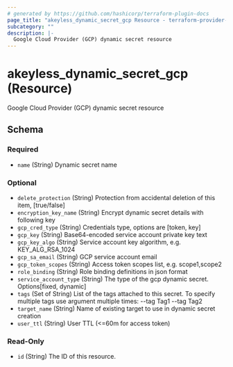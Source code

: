 ```yaml
---
# generated by https://github.com/hashicorp/terraform-plugin-docs
page_title: "akeyless_dynamic_secret_gcp Resource - terraform-provider-akeyless"
subcategory: ""
description: |-
  Google Cloud Provider (GCP) dynamic secret resource
---
```


# akeyless_dynamic_secret_gcp (Resource)

Google Cloud Provider (GCP) dynamic secret resource



<!-- schema generated by tfplugindocs -->
## Schema

### Required

- `name` (String) Dynamic secret name

### Optional

- `delete_protection` (String) Protection from accidental deletion of this item, [true/false]
- `encryption_key_name` (String) Encrypt dynamic secret details with following key
- `gcp_cred_type` (String) Credentials type, options are [token, key]
- `gcp_key` (String) Base64-encoded service account private key text
- `gcp_key_algo` (String) Service account key algorithm, e.g. KEY_ALG_RSA_1024
- `gcp_sa_email` (String) GCP service account email
- `gcp_token_scopes` (String) Access token scopes list, e.g. scope1,scope2
- `role_binding` (String) Role binding definitions in json format
- `service_account_type` (String) The type of the gcp dynamic secret. Options[fixed, dynamic]
- `tags` (Set of String) List of the tags attached to this secret. To specify multiple tags use argument multiple times: --tag Tag1 --tag Tag2
- `target_name` (String) Name of existing target to use in dynamic secret creation
- `user_ttl` (String) User TTL (<=60m for access token)

### Read-Only

- `id` (String) The ID of this resource.


